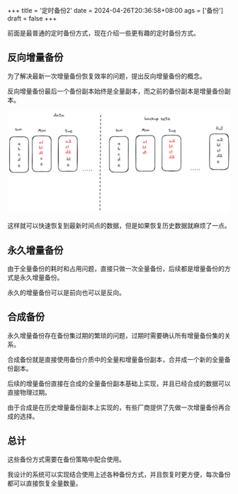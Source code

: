 +++
title = '定时备份2'
date = 2024-04-26T20:36:58+08:00
ags = ['备份']
draft = false
+++

前面是最普通的定时备份方式，现在介绍一些更有趣的定时备份方式。

## 反向增量备份

为了解决最新一次增量备份恢复效率的问题，提出反向增量备份的概念。

反向增量备份最后一个备份副本始终是全量副本，而之前的备份副本是增量备份副本。

![反向增量备份示意图](Schedule_backup2/rinc.png)

这样就可以快速恢复到最新时间点的数据，但是如果恢复历史数据就麻烦了一点。

## 永久增量备份

由于全量备份的耗时和占用问题，直接只做一次全量备份，后续都是增量备份的方式是永久增量备份。

永久的增量备份可以是前向也可以是反向。

## 合成备份

永久增量备份存在备份集过期的繁琐的问题，过期时需要确认所有增量备份集的关系。

合成备份就是直接使用备份介质中的全量和增量备份副本，合并成一个新的全量备份副本。

后续的增量备份直接在合成的全量备份副本基础上实现，并且已经合成的数据可以直接物理过期。

由于合成是在历史增量备份副本上实现的，有些厂商提供了先做一次增量备份再合成的选择。

## 总计

这些备份方式需要在备份策略中配合使用。

我设计的系统可以实现结合使用上述各种备份方式，并且恢复时更方便，每次备份都可以直接恢复全量数量。
